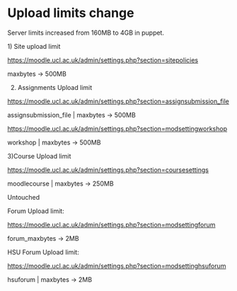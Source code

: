 # Upload limits change

Server limits increased from 160MB to 4GB in puppet.

1) Site upload limit

<https://moodle.ucl.ac.uk/admin/settings.php?section=sitepolicies>

maxbytes → 500MB

2) Assignments Upload limit 

<https://moodle.ucl.ac.uk/admin/settings.php?section=assignsubmission_file>

assignsubmission\_file | maxbytes → 500MB

<https://moodle.ucl.ac.uk/admin/settings.php?section=modsettingworkshop>

workshop | maxbytes → 500MB

3)Course Upload limit

<https://moodle.ucl.ac.uk/admin/settings.php?section=coursesettings>

moodlecourse | maxbytes → 250MB

Untouched

Forum Upload limit:

<https://moodle.ucl.ac.uk/admin/settings.php?section=modsettingforum>

forum\_maxbytes → 2MB

HSU Forum Upload limit:

<https://moodle.ucl.ac.uk/admin/settings.php?section=modsettinghsuforum>

hsuforum | maxbytes → 2MB



